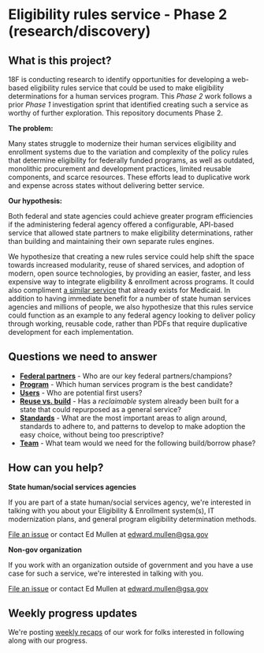 # Eligibility rules service - Phase 2 (research/discovery)

## What is this project?

18F is conducting research to identify opportunities for developing a web-based eligibility rules service that could be used to make eligibility determinations for a human services program. This _Phase 2_ work follows a prior _Phase 1_ investigation sprint that identified creating such a service as worthy of further exploration. This repository documents Phase 2.

**The problem:**

Many states struggle to modernize their human services eligibility and enrollment systems due to the variation and complexity of the policy rules that determine eligibility for federally funded programs, as well as outdated, monolithic procurement and development practices, limited reusable components, and scarce resources. These efforts lead to duplicative work and expense across states without delivering better service. 

**Our hypothesis:** 

Both federal and state agencies could achieve greater program efficiencies if the administering federal agency offered a configurable, API-based service that allowed state partners to make eligibility determinations, rather than building and maintaining their own separate rules engines.

We hypothesize that creating a new rules service could help shift the space towards increased modularity, reuse of shared services, and adoption of modern, open source technologies, by providing an easier, faster, and less expensive way to integrate eligibility & enrollment across programs. It could also compliment [a similar service](https://www.medicaideligibilityapi.org/#/application) that already exists for Medicaid. In addition to having immediate benefit for a number of state human services agencies and millions of people, we also hypothesize that this rules service could function as an example to any federal agency looking to deliver policy through working, reusable code, rather than PDFs that require duplicative development for each implementation.

## Questions we need to answer

- **[Federal partners](https://github.com/18F/eligibility-rules-service/issues/13)** - Who are our key federal partners/champions?
- **[Program](https://github.com/18F/eligibility-rules-service/issues/14)** - Which human services program is the best candidate?
- **[Users](https://github.com/18F/eligibility-rules-service/issues/15)** - Who are potential first users?
- **[Reuse vs. build](https://github.com/18F/eligibility-rules-service/issues/16)** - Has a _reclaimable_ system already been built for a state that could repurposed as a general service?
- **[Standards](https://github.com/18F/eligibility-rules-service/issues/17)** - What are the most important areas to align around, standards to adhere to, and patterns to develop to make adoption the easy choice, without being too prescriptive?
- **[Team](https://github.com/18F/eligibility-rules-service/issues/18)** - What team would we need for the following build/borrow phase?

## How can you help?

**State human/social services agencies**

If you are part of a state human/social services agency, we're interested in talking with you about your Eligibility & Enrollment system(s), IT modernization plans, and general program eligibility determination methods.

[File an issue](https://github.com/18F/eligibility-rules-service-exemplar-research/issues) or contact Ed Mullen at edward.mullen@gsa.gov

**Non-gov organization**

If you work with an organization outside of government and you have a use case for such a service, we're interested in talking with you.

[File an issue](https://github.com/18F/eligibility-rules-service-exemplar-research/issues) or contact Ed Mullen at edward.mullen@gsa.gov

## Weekly progress updates

We're posting [weekly recaps](https://github.com/18F/eligibility-rules-service-exemplar-research/wiki/Shipping-reports) of our work for folks interested in following along with our progress.
